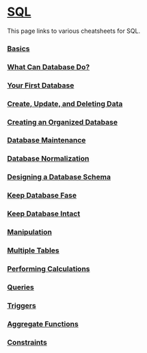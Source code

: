# [SQL](README.md)
This page links to various cheatsheets for SQL.

### [Basics](basics.md)
### [What Can Database Do?](what-can-databases-do.md)
### [Your First Database](your-first-database.md)
### [Create, Update, and Deleting Data](create-update-deleting-data.md)
### [Creating an Organized Database](creating-an-organized-database.md)
### [Database Maintenance](database-maintenance.md)
### [Database Normalization](database-normalization.md)
### [Designing a Database Schema](designing-a-database-schema.md)
### [Keep Database Fase](keep-database-fast.md)
### [Keep Database Intact](keep-database-intact.md)
### [Manipulation](manipulation.md)
### [Multiple Tables](multiple-tables.md)
### [Performing Calculations](performing-calculations.md)
### [Queries](queries.md)
### [Triggers](triggers.md)
### [Aggregate Functions](aggregate-functions.md)
### [Constraints](constraints.md)
